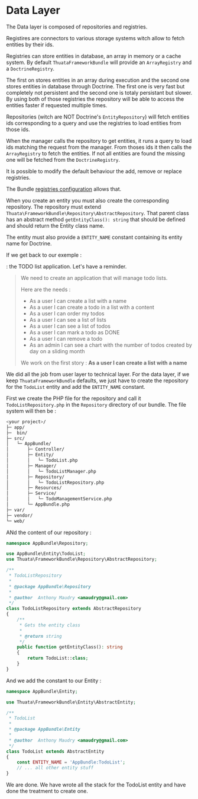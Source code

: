 # Data Layer

The Data layer is composed of repositories and registries.
 
Registires are connectors to various storage systems witch allow to fetch entities by their ids.

Registries can store entities in database, an array in memory or a cache system. By default
```ThuataFrameworkBundle``` will provide an ```ArrayRegistry``` and a ```DoctrineRegistry```.

The first on stores entities in an array during execution and the second one stores entities in
database through Doctrine. The first one is very fast but completely not persistent and the
second one is totaly persistant but slower. By using both of those registries the repository
will be able to access the entities faster if requested multiple times.

Repositories (witch are NOT Doctrine's ```EntityRepository```) will fetch entities ids
corresponding to a query and use the registries to load entities from those ids.

When the manager calls the repository to get entities, it runs a query to load ids matching
the request from the manager. From thoses ids it then calls the ```ArrayRegistry``` to fetch
the entities. If not all entities are found the missing one will be fetched from
the ```DoctrineRegistry```.
 
It is possible to modify the default behaviour the add, remove or replace registries.

The Bundle [registries configuration](../configuration/registries.md) allows that.

When you create an entity you must also create the corresponding repository. The repository
 must extend ```Thuata\FrameworkBundle\Repository\AbstractRepository```. That parent class
 has an abstract method ```getEntityClass(): string``` that should be defined and should
 return the Entity class name.
 
The entity must also provide a ```ENTITY_NAME``` constant containing its entity name for
Doctrine.

If we get back to our exemple :

 : the TODO list application. Let's have a
reminder.

>We need to create an application that will manage todo lists.
>
> Here are the needs :
>- As a user I can create a list with a name
>- As a user I can create a todo in a list with a content
>- As a user I can order my todos
>- As a user I can see a list of lists
>- As a user I can see a list of todos
>- As a user I can mark a todo as DONE
>- As a user I can remove a todo
>- As an admin I can see a chart with the number of todos created by day
>on a sliding month
>
>We work on the first story : __As a user I can create a list with a
>name__

We did all the job from user layer to technical layer. For the data layer, if we keep
 ```ThuataFrameworkBundle``` defaults, we just have to create the repository for the
 ```TodoList``` entity and add the ```ENTITY_NAME``` constant.
 
First we create the PHP file for the repository and call it ```TodoListRepository.php```
in the ```Repository``` directory of our bundle. The file system will then be :

```bash
<your project>/
├─ app/
├─  bin/
├─ src/
│   └─ AppBundle/
│       ├─ Controller/
│       ├─ Entity/
│       │   └─ TodoList.php
│       ├─ Manager/
│       │   └─ TodoListManager.php
│       ├─ Repository/
│       │   └─ TodoListRepository.php
│       ├─ Resources/
│       ├─ Service/
│       │   └─ TodoManagementService.php
│       └─ AppBundle.php
├─ var/
├─ vendor/
└─ web/
```

ANd the content of our repository :

```php
namespace AppBundle\Repository;

use AppBundle\Entity\TodoList;
use Thuata\FrameworkBundle\Repository\AbstractRepository;

/**
 * TodoListRepository
 *
 * @package AppBundle\Repository
 *
 * @author  Anthony Maudry <amaudry@gmail.com>
 */
class TodoListRepository extends AbstractRepository
{
    /**
     * Gets the entity class
     *
     * @return string
     */
    public function getEntityClass(): string
    {
        return TodoList::class;
    }
}
```

And we add the constant to our Entity :

```php
namespace AppBundle\Entity;

use Thuata\FrameworkBundle\Entity\AbstractEntity;

/**
 * TodoList
 *
 * @package AppBundle\Entity
 *
 * @author  Anthony Maudry <amaudry@gmail.com>
 */
class TodoList extends AbstractEntity
{
    const ENTITY_NAME = 'AppBundle:TodoList';
    // ... all other entity stuff
}
```

We are done. We have wrote all the stack for the TodoList entity and have done the treatment
to create one.
